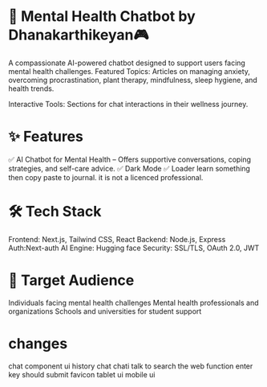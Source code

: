 # 🧠 Mental Health Chatbot by Dhanakarthikeyan🎮
A compassionate AI-powered chatbot designed to support users facing mental health challenges.
Featured Topics: Articles on managing anxiety, overcoming procrastination, plant therapy, mindfulness, sleep hygiene, and health trends.

Interactive Tools: Sections for chat interactions in their wellness journey.

# ✨ Features
✅ AI Chatbot for Mental Health – Offers supportive conversations, coping strategies, and self-care advice.
✅ Dark Mode 
✅ Loader
learn something then copy paste to journal.
it is not a licenced professional.


# 🛠️ Tech Stack
Frontend: Next.js, Tailwind CSS, React
Backend: Node.js, Express
Auth:Next-auth
AI Engine: Hugging face
Security: SSL/TLS, OAuth 2.0, JWT

# 👥 Target Audience
Individuals facing mental health challenges
Mental health professionals and organizations
Schools and universities for student support

# changes

chat component ui
history chat
chati talk to 
search the web function
enter key should submit
favicon
tablet ui
mobile ui

